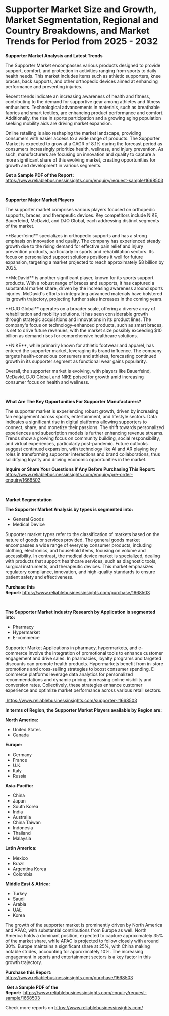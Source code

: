 <p><h1>Supporter Market Size and Growth, Market Segmentation, Regional and Country Breakdowns, and Market Trends for Period from 2025 -  2032</h1></p><p><strong>Supporter Market Analysis and Latest Trends</strong></p>
<p><p>The Supporter Market encompasses various products designed to provide support, comfort, and protection in activities ranging from sports to daily health needs. This market includes items such as athletic supporters, knee braces, back supports, and other orthopedic devices aimed at enhancing performance and preventing injuries.</p><p>Recent trends indicate an increasing awareness of health and fitness, contributing to the demand for supportive gear among athletes and fitness enthusiasts. Technological advancements in materials, such as breathable fabrics and smart textiles, are enhancing product performance and comfort. Additionally, the rise in sports participation and a growing aging population seeking mobility aids are driving market expansion.</p><p>Online retailing is also reshaping the market landscape, providing consumers with easier access to a wide range of products. The Supporter Market is expected to grow at a CAGR of 8.1% during the forecast period as consumers increasingly prioritize health, wellness, and injury prevention. As such, manufacturers are focusing on innovation and quality to capture a more significant share of this evolving market, creating opportunities for growth and development in various segments.</p></p>
<p><strong>Get a Sample PDF of the Report:&nbsp;</strong> <a href="https://www.reliablebusinessinsights.com/enquiry/request-sample/1668503?utm_campaign=3055&utm_medium=2&utm_source=Github&utm_content=ia&utm_term=03032025&utm_id=supporter">https://www.reliablebusinessinsights.com/enquiry/request-sample/1668503</a></p>
<p>&nbsp;</p>
<p><strong>Supporter Major Market Players</strong></p>
<p><p>The supporter market comprises various players focused on orthopedic supports, braces, and therapeutic devices. Key competitors include NIKE, Bauerfeind, McDavid, and DJO Global, each addressing distinct segments of the market.</p><p>**Bauerfeind** specializes in orthopedic supports and has a strong emphasis on innovation and quality. The company has experienced steady growth due to the rising demand for effective pain relief and injury prevention products, particularly in sports and rehabilitation sectors. Its focus on personalized support solutions positions it well for future expansion, targeting a market projected to reach approximately $8 billion by 2025.</p><p>**McDavid** is another significant player, known for its sports support products. With a robust range of braces and supports, it has captured a substantial market share, driven by the increasing awareness around sports injuries. McDavid's efforts in integrating advanced materials have bolstered its growth trajectory, projecting further sales increases in the coming years.</p><p>**DJO Global** operates on a broader scale, offering a diverse array of rehabilitation and mobility solutions. It has seen considerable growth through strategic acquisitions and innovations in its product lines. The company's focus on technology-enhanced products, such as smart braces, is set to drive future revenues, with the market size possibly exceeding $10 billion as demand rises for comprehensive healthcare solutions.</p><p>**NIKE**, while primarily known for athletic footwear and apparel, has entered the supporter market, leveraging its brand influence. The company targets health-conscious consumers and athletes, forecasting continued growth in its supporter segment as functional wear gains popularity.</p><p>Overall, the supporter market is evolving, with players like Bauerfeind, McDavid, DJO Global, and NIKE poised for growth amid increasing consumer focus on health and wellness.</p></p>
<p>&nbsp;</p>
<p><strong>What Are The Key Opportunities For Supporter Manufacturers?</strong></p>
<p><p>The supporter market is experiencing robust growth, driven by increasing fan engagement across sports, entertainment, and lifestyle sectors. Data indicates a significant rise in digital platforms allowing supporters to connect, share, and monetize their passions. The shift towards personalized experiences and subscription models is further enhancing revenue streams. Trends show a growing focus on community building, social responsibility, and virtual experiences, particularly post-pandemic. Future outlooks suggest continued expansion, with technology like AI and AR playing key roles in transforming supporter interactions and brand collaborations, thus solidifying loyalty and driving economic opportunities in the market.</p></p>
<p><strong>Inquire or Share Your Questions If Any Before Purchasing This Report:</strong> <a href="https://www.reliablebusinessinsights.com/enquiry/pre-order-enquiry/1668503?utm_campaign=3055&utm_medium=2&utm_source=Github&utm_content=ia&utm_term=03032025&utm_id=supporter">https://www.reliablebusinessinsights.com/enquiry/pre-order-enquiry/1668503</a></p>
<p>&nbsp;</p>
<p><strong>Market Segmentation</strong></p>
<p><strong>The Supporter Market Analysis by types is segmented into:</strong></p>
<p><ul><li>General Goods</li><li>Medical Device</li></ul></p>
<p><p>Supporter market types refer to the classification of markets based on the nature of goods or services provided. The general goods market encompasses a wide range of everyday consumer products, including clothing, electronics, and household items, focusing on volume and accessibility. In contrast, the medical device market is specialized, dealing with products that support healthcare services, such as diagnostic tools, surgical instruments, and therapeutic devices. This market emphasizes regulatory compliance, innovation, and high-quality standards to ensure patient safety and effectiveness.</p></p>
<p><strong>Purchase this Report:&nbsp;</strong><a href="https://www.reliablebusinessinsights.com/purchase/1668503?utm_campaign=3055&utm_medium=2&utm_source=Github&utm_content=ia&utm_term=03032025&utm_id=supporter">https://www.reliablebusinessinsights.com/purchase/1668503</a></p>
<p>&nbsp;</p>
<p><strong>The Supporter Market Industry Research by Application is segmented into:</strong></p>
<p><ul><li>Pharmacy</li><li>Hypermarket</li><li>E-commerce</li></ul></p>
<p><p>Supporter Market Applications in pharmacy, hypermarkets, and e-commerce involve the integration of promotional tools to enhance customer engagement and drive sales. In pharmacies, loyalty programs and targeted discounts can promote health products. Hypermarkets benefit from in-store promotions and cross-selling strategies to boost consumer spending. E-commerce platforms leverage data analytics for personalized recommendations and dynamic pricing, increasing online visibility and conversion rates. Collectively, these strategies enhance customer experience and optimize market performance across various retail sectors.</p></p>
<p><a href="https://www.reliablebusinessinsights.com/supporter-r1668503?utm_campaign=3055&utm_medium=2&utm_source=Github&utm_content=ia&utm_term=03032025&utm_id=supporter">&nbsp;https://www.reliablebusinessinsights.com/supporter-r1668503</a></p>
<p><strong>In terms of Region, the Supporter Market Players available by Region are:</strong></p>
<p>
    <p> <strong> North America: </strong>
        <ul>
            <li>United States</li>
            <li>Canada</li>
        </ul>
        </p> 
    <p> <strong> Europe: </strong>
        <ul>
            <li>Germany</li>
            <li>France</li>
            <li>U.K.</li>
            <li>Italy</li>
            <li>Russia</li>
        </ul>
        </p> 
    <p> <strong> Asia-Pacific: </strong>
        <ul>
            <li>China</li>
            <li>Japan</li>
            <li>South Korea</li>
            <li>India</li>
            <li>Australia</li>
            <li>China Taiwan</li>
            <li>Indonesia</li>
            <li>Thailand</li>
            <li>Malaysia</li>
        </ul>
        </p> 
    <p> <strong> Latin America: </strong>
        <ul>
            <li>Mexico</li>
            <li>Brazil</li>
            <li>Argentina Korea</li>
            <li>Colombia</li>
        </ul>
        </p> 
    <p> <strong> Middle East & Africa: </strong>
        <ul>
            <li>Turkey</li>
            <li>Saudi</li>
            <li>Arabia</li>
            <li>UAE</li>
            <li>Korea</li>
        </ul>
    </p>
    </p>
<p><p>The growth of the supporter market is prominently driven by North America and APAC, with substantial contributions from Europe as well. North America holds a dominant position, expected to capture approximately 35% of the market share, while APAC is projected to follow closely with around 30%. Europe maintains a significant share at 25%, with China making notable strides, accounting for approximately 10%. The increasing engagement in sports and entertainment sectors is a key factor in this growth trajectory.</p></p>
<p><strong>Purchase this Report: </strong><a href="https://www.reliablebusinessinsights.com/purchase/1668503?utm_campaign=3055&utm_medium=2&utm_source=Github&utm_content=ia&utm_term=03032025&utm_id=supporter">https://www.reliablebusinessinsights.com/purchase/1668503</a></p>
<p>&nbsp;<strong>Get a Sample PDF of the Report:&nbsp;&nbsp;</strong><a href="https://www.reliablebusinessinsights.com/enquiry/request-sample/1668503?utm_campaign=3055&utm_medium=2&utm_source=Github&utm_content=ia&utm_term=03032025&utm_id=supporter">https://www.reliablebusinessinsights.com/enquiry/request-sample/1668503</a></p>
<p><strong></strong></p>
<p>Check more reports on <a href="https://www.reliablebusinessinsights.com/?utm_campaign=3055&utm_medium=2&utm_source=Github&utm_content=ia&utm_term=03032025&utm_id=supporter">https://www.reliablebusinessinsights.com/</a></p>
